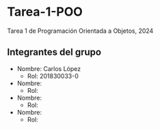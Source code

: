# Tarea-1-POO
Tarea 1 de Programación Orientada a Objetos, 2024
## Integrantes del grupo
- Nombre: Carlos López 
  - Rol: 201830033-0
- Nombre: 
  - Rol:
- Nombre: 
  - Rol:
- Nombre: 
  - Rol: